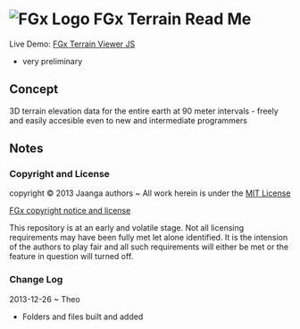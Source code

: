 ![FGx Logo]( http://fgx.github.io/images/fgx-cap-40x30.png) FGx Terrain Read Me
==============================================================================

Live Demo: [FGx Terrain Viewer JS]( http://fgx.github.io/fgx-terrain-viewer-js/index.html "Happ viewing!" )

- very preliminary


## Concept
3D terrain elevation data for the entire earth at 90 meter intervals - freely and easily accesible even to new and intermediate programmers

## Notes


### Copyright and License
copyright &copy; 2013 Jaanga authors ~ All work herein is under the [MIT License](http://jaanga.github.io/libs/jaanga-copyright-and-mit-license.md)

[FGx copyright notice and license]( https://github.com/fgx/fgx.github.io/blob/master/fgx-copyright-notice-and-license.md )

This repository is at an early and volatile stage. Not all licensing requirements may have been fully met let alone identified. It is the intension of the authors to play fair and all such requirements will either be met or the feature in question will turned off.

### Change Log

2013-12-26 ~ Theo

* Folders and files built and added
